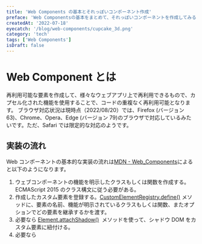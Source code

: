 ```yaml
---
title: 'Web Components の基本とそれっぽいコンポーネント作成'
preface: 'Web Componentsの基本をまとめて、それっぽいコンポーネントを作成してみる'
createdAt: '2022-07-18'
eyecatch: '/blog/web-components/cupcake_3d.png'
category: 'tech'
tags: ['Web Components']
isDraft: false
---
```


# Web Component とは

再利用可能な要素を作成して、様々なウェブアプリ上で再利用できるもので、カプセル化された機能を使用することで、コードの重複なく再利用可能となります。
ブラウザ対応状況は現時点（2022/08/20）では、Firefox (バージョン 63)、Chrome、Opera、Edge (バージョン 79)のブラウザで対応しているみたいです。ただ、Safari では限定的な対応のようです。

## 実装の流れ

Web コンポーネントの基本的な実装の流れは[MDN - Web_Components](https://developer.mozilla.org/ja/docs/Web/Web_Components)によると以下のようになります。

1. ウェブコンポーネントの機能を明示したクラスもしくは関数を作成する。ECMAScript 2015 のクラス構文に従う必要がある。
2. 作成したカスタム要素を登録する。[CustomElementRegistry.define()](https://developer.mozilla.org/ja/docs/Web/API/CustomElementRegistry/define) メソッドに、要素の名前、機能が明示されているクラスもしくは関数、またオプションでどの要素を継承するかを渡す。
3. 必要なら [Element.attachShadow()](https://developer.mozilla.org/ja/docs/Web/API/Element/attachShadow)  メソッドを使って、シャドウ DOM をカスタム要素に紐付ける。
4. 必要なら [<template>](https://developer.mozilla.org/ja/docs/Web/HTML/Element/template) と [<slot>](https://developer.mozilla.org/ja/docs/Web/HTML/Element/slot) を使って、HTML テンプレートを定義する。
5. ページ内の好きな場所で、通常の HTML 要素のようにカスタム要素を使用する。

ウェブコンポーネントは以下の 3 つの主要な技術から構成されています。組み合わせることでカプセル化された機能を持った再利用可能なカスタム要素の作成が可能となります。

## 1. カスタム要素<Custom Element>

カスタム要素とその動作を定義する JavaScript API。`CustomElementRegistry` オブジェクトによりカスタム要素を制御することで、ページへカスタム要素を登録したり、どのようなカスタム要素が登録されているのかを返したりできます。

ページにカスタム要素を登録するには、 [CustomElementRegistry.define()](https://developer.mozilla.org/ja/docs/Web/API/CustomElementRegistry/define) を使用して、引数に以下の 3 つをとります。

- 要素に与える名前を表す `DOMString` 、名前はケバブケースであること。
- 要素の振る舞いを定義したクラスのオブジェクト
- `extends`  プロパティを含むオプションオブジェクト（オプション）

例えば、 `link-text-standard` というシンプルなリンクテキストを作成するだけのコンポーネントは下記のようになります。

```html
<!-- link-text-standard という名前のHTMLテンプレート -->
<link-text-standard></link-text-standard>
<link-text-standard anchor="Apple homepage" href="https://www.apple.com/jp/"></link-text-standard>
<link-text-standard
  anchor="Mozila web component page"
  href="https://developer.mozilla.org/ja/docs/Web/Web_Components"
></link-text-standard>
```

```js
class LinkTextStandard extends HTMLElement {
  // constructor では常に super を最初に呼び出す
  constructor() {
    super()

    const shadow = this.attachShadow({ mode: 'open' })

    const wrapper = document.createElement('p')
    wrapper.setAttribute('class', 'wrapper')
    wrapper.innerText = 'Here we will add a link to the'

    const link = wrapper.appendChild(document.createElement('a'))
    link.setAttribute('class', 'anchor')
    link.setAttribute('tabindex', '0')

    let hrefText = ''
    if (this.hasAttribute('href')) {
      hrefText = this.getAttribute('href') || ''
    } else {
      hrefText = 'https://www.mozilla.org/'
    }

    link.setAttribute('href', hrefText)

    let anchorText = ''
    if (this.hasAttribute('anchor')) {
      anchorText = this.getAttribute('anchor') || ''
    } else {
      anchorText = 'Mozilla homepage'
    }

    link.innerHTML = anchorText

    // 必要であればスタイルの追加をする
    const style = document.createElement('style')
    style.textContent = `
      .wrapper {}

      .link {}
    `

    shadow.append(style)
    shadow.append(wrapper)
  }
}

// link-text-standard というコンポーネント
customElements.define('link-text-standard', LinkTextStandard)
```

こちらを実行すると `link-text-standart` にて受け取った `anchor` `link` を `a` 要素として表示します。

[GitHub - ソースコード](https://github.com/Yuta07/web-components-beginner/tree/main/link-text-standard)

## 2. シャドウ DOM

カプセル化された「シャドウ」 DOM ツリーを要素に紐付け、関連する機能を制御する JavaScript API

シャドウ DOM ツリーはメインの DOM とは別にレンダリングされるため、マークアップ構造・スタイル・動作・要素の機能を公開せずに済み（カプセル化）、コードの重複やクラッシュを心配することがなくなります。

シャドウ DOM により、通常の DOM ツリーの要素の下に隠れた DOM ツリーを取り付けることができ、シャドウ DOM には通常の DOM ツリーと同様に任意の要素を追加できます。

以下、シャドウ DOM における用語と MDN のシャドウ DOM の画像になります。

- **シャドウホスト**: シャドウ DOM が取り付けられた、通常の DOM ノード
- **シャドウツリー**: シャドウ DOM の中にある DOM ツリー
- **シャドウ境界**: シャドウ DOM と通常の DOM の境界
- **シャドウルート**: シャドウツリーの根ノード

![[出典元]MDN - シャドウ DOM の使用](/blog/web-components/shadowdom.svg)

シャドウ DOM 内のノードには、外の何かに影響を与えることなく（カプセル化）、子を追加したり、属性を設定したり、 `element.style.~~~` を使用して個々のノードのスタイル設定が可能です。

任意の要素にシャドウルートを取り付けるには `Element.attatchShadow()` メソッドを使用する必要があります。

オプションとして `mode` オプションを open もしくは closed で受け取ります。

```js
// open の場合は、シャドウ DOM にメインページに書かれた JavaScript からアクセスできる
let shadow = elementRef.attachShadow({ mode: 'open' })

// closedで取り付けた場合、外部からシャドウ DOM にアクセスできなくなり、ShadowRootはnullを返す
let shadow = elementRef.attachShadow({ mode: 'closed' })
```

スタイルの指定は `<style>` を指定して内部で直接適用することもできますが、 `<link>` 要素を使用して外部から読み込むこともできます。

```js
// 外部スタイルシートをシャドウ DOM に適用
const linkElem = document.createElement('link')
linkElem.setAttribute('rel', 'stylesheet')
linkElem.setAttribute('href', 'style.css')

// 生成された要素をシャドウ DOM に添付
shadow.appendChild(linkElem)
```

`<link>` 要素はシャドウルートの描画をブロックしないので、スタイルシートのロード中にスタイル付けされていないコンテンツ (FOUC) が一瞬表示されるかもしれません。

## 3. HTML テンプレート

- [<template>](https://developer.mozilla.org/ja/docs/Web/HTML/Element/template)  と [<slot>](https://developer.mozilla.org/ja/docs/Web/HTML/Element/slot) 要素によって、レンダリングされたページ内に表示されないマークアップのテンプレートを書くことができます。JavaScript で参照を取得し、 DOM に追加することで表示できます。
  ウェブコンポーネントと組み合わせることで、テンプレート `<template>` 内のスタイル情報を  [<style>](https://developer.mozilla.org/ja/docs/Web/HTML/Element/style) 要素に含めて、カスタム要素内にカプセル化されます。

  ```js
  // HTMLテンプレート
  <template id="my-paragraph">
    <style>
      p {
        color: white;
        background-color: #666;
        padding: 5px;
      }
    </style>
    <p>My paragraph</p>
  </template>

  // ウェブコンポーネントとして定義
  customElements.define('my-paragraph',
    class extends HTMLElement {
      constructor() {
        super();
        let template = document.getElementById('my-paragraph');
        let templateContent = template.content;

        const shadowRoot = this.attachShadow({mode: 'open'})
          .appendChild(templateContent.cloneNode(true));
      }
    }
  );

  // HTMLに次のように追加することで利用
  <my-paragraph></my-paragraph>
  ```

**slot を利用することでさらに柔軟性を強化できる**

[<slot>](https://developer.mozilla.org/ja/docs/Web/HTML/Element/slot) 要素を使用することで、各要素のインスタンスに異なるテキストを表示することを宣言的に行えます。

`<slot>` は `name` 属性で識別され、テンプレート内にプレイスホルダーを定義できます。
`<slot>` が定義されていなかったり、ブラウザが `<slot>` に対応していない場合は代替内容である「既定のテキスト」が入るようになっています。

`<slot>` 要素自体は、 `<div>` 要素内で使用することも可能ですが、既にレンダリングされた要素に基づいてパターンを定義する必要があることはほとんどないこと、コンテナーの目的がより明確になることから、一般的には  `<template>` 要素内にスロットを追加する方がより実用的です。

`<slot>` を用いて簡単なリストを表示するコンポーネントの例です。

```html
<!-- HTMLテンプレート -->
<template id="list-template">
  <div class="template-card">
    <p class="template-img-flame">
      <!-- element-img という name に対応する slot 属性を持つ要素がここに表示される -->
      <slot name="element-img"></slot>
    </p>
    <div>
      <!-- element-name と element-description という name に対応する slot 属性を持つ要素がここに表示される -->
      <slot name="element-name">animal name</slot>
      <slot name="element-description">animal description</slot>
    </div>
  </div>
</template>

<list-template-card>
  <!-- slot 属性に対応するnameを指定する -->
  <img slot="element-img" src="./hans-jurgen-mager-qQWV91TTBrE-unsplash.jpg" alt="white-bear" class="template-img" />
  <h2 slot="element-name" class="template-name">White Bear</h2>
  <p slot="element-description" class="template-description">しろくま</p>
</list-template-card>
<list-template-card>
  <img slot="element-img" src="./manja-vitolic-gKXKBY-C-Dk-unsplash.jpg" alt="dog" class="template-img" />
  <h2 slot="element-name" class="template-name">Cat</h2>
  <p slot="element-description" class="template-description">ねこ</p>
</list-template-card>
<list-template-card>
  <img slot="element-img" src="./pauline-loroy-U3aF7hgUSrk-unsplash.jpg" alt="dog" class="template-img" />
  <h2 slot="element-name" class="template-name">Dog</h2>
  <p slot="element-description" class="template-description">いぬ</p>
</list-template-card>
```

```js
class ListTemplate extends HTMLElement {
  constructor() {
    super()

    let template = document.getElementById('list-template')

    const templateContent = template?.content

    const shadow = this.attachShadow({ mode: 'open' })
    shadow.appendChild(templateContent.cloneNode(true))
  }
}

// list-template-card コンポーネントとして再利用可能とする
customElements.define('list-template-card', ListTemplate)
```

スタイルを加えた完全なコードは下記の URL にあり、実行するとこのようになります。

![list-template.png](/blog/web-components/list-template.png)

[GitHub - ソースコード](https://github.com/Yuta07/web-components-beginner/tree/main/list-template)

### ライフサイクル

ウェブコンポーネントにはライフサイクルコールバックが用意されており、ライフサイクルで実際の更新を処理することで様々な変更を適用することができます。

- `connectedCallback` Document に接続された要素にカスタム要素が追加されるたびに呼び出されます。ノードが移動するために発生するため、要素の内容が完全に解釈される前に発生することもあります。また、要素の接続が終了したときにも呼び出されることがあるので注意が必要です。
- `disconnectedCallback` カスタム要素が Document の DOM から切断されるたびに呼び出されます。
- `adoptedCallback` カスタム要素が新しい Document に移動するたびに呼び出されます。
- `attributeChangedCallback` カスタム要素の属性の 1 つが追加、削除、変更されるたびに呼び出されます。 `static get observedAttributes()` メソッドでどの属性の変更が通知されたかを指定可能です。

例えば、 `input` 要素からフォーカスが外れた時に入力されていない場合に、エラー文と枠線の色を赤くするコンポーネントを作成すると下記のようになります。

```html
<!-- HTMLテンプレート -->
<template id="input-lifecycle-template">
  <div class="input-container">
    <div class="input-field">
      <!-- 各 name に対応する slot 属性を持つ要素がここに表示される -->
      <slot name="input-label"></slot>
      <slot name="input-template"></slot>
      <slot name="error-text"></slot>
    </div>
  </div>
</template>

<input-with-lifecycle px="8" py="12">
  <!-- slot 属性に対応するnameを指定する -->
  <label slot="input-label">LifeCycle Label</label>
  <input slot="input-template" name="lifecycle" placeholder="Input..." class="input-lifecycle" />
  <p slot="error-text" class="error"></p>
</input-with-lifecycle>
```

```js
class InputLifeCycle extends HTMLElement {
  constructor() {
    super()

    let template = document.getElementById('input-lifecycle-template')
    const templateContent = template?.content

    const shadow = this.attachShadow({ mode: 'open' })

    let style = document.createElement('style')
    // ::slotted(p) とすることで slot の要素にスタイルの適用が可能となる
    style.textContent = `
      ::slotted(p) {
        font-size: 14px;
        color: red;
      }

      ::slotted(label) {
        font-size: 14px;
      }
    `

    shadow.appendChild(style)
    shadow.appendChild(templateContent.cloneNode(true))
  }

  connectedCallback() {
    // Document に接続された 時に updateStyle を呼び出す
    updateStyle(this)
  }
}

// input-with-lifecycle コンポーネントとして再利用可能とする
customElements.define('input-with-lifecycle', InputLifeCycle)

function updateStyle(elem) {
  const shadow = elem.shadowRoot

  const style = shadow?.querySelector('style')

  if (style == null) return

  // input-with-lifecycle の px / py 属性を取得して適用する
  style.textContent += `
    ::slotted(input) {
      padding: ${elem.getAttribute('px')}px ${elem.getAttribute('py')}px !important;
      border: 1px solid #b2b2b2;
      border-radius: 4px;
      font-size: 16px
    }
  `
}

// input / error の両要素を取得
const input = document.querySelector('.input-lifecycle')
const error = document.querySelector('.error')

// input からフォーカスが外れた時に呼び出される
input.onblur = function () {
  const inputValue = input?.value

  // テキストが入力されていなければ、エラーメッセージとスタイルを適用
  if (!inputValue) {
    input.style.borderColor = 'red'
    error.innerHTML = '入力してください'
    error.style.display = 'block'
    error.style.marginTop = '4px'
  } else {
    input.style.borderColor = '#b2b2b2'
    error.innerHTML = ''
    error.style = ''
  }
}
```

[GitHub - ソースコード](https://github.com/Yuta07/web-components-beginner/tree/main/input-lifecycle)

### 参考にしたサイト

- [ウェブコンポーネント | MDN](https://developer.mozilla.org/ja/docs/Web/Web_Components)
- [GitHub - MDN/web-components-examples](https://github.com/mdn/web-components-examples)
